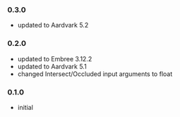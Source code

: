 ### 0.3.0
- updated to Aardvark 5.2

### 0.2.0

- updated to Embree 3.12.2
- updated to Aardvark 5.1
- changed Intersect/Occluded input arguments to float

### 0.1.0

- initial